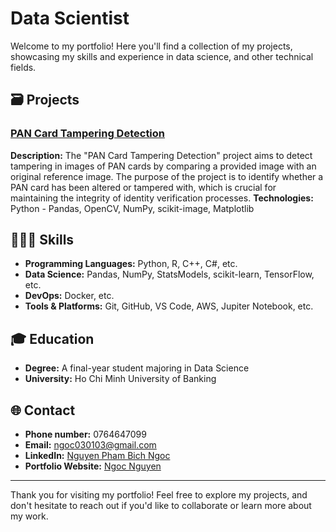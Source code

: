# Data Scientist

Welcome to my portfolio! Here you'll find a collection of my projects, showcasing my skills and experience in data science, and other technical fields.

## 🗃️ Projects

###  [PAN Card Tampering Detection](https://github.com/lucyneee/pan-card-tempering/blob/main/PAN_Card_Tampering_Detection_.ipynb)
**Description:** The "PAN Card Tampering Detection" project aims to detect tampering in images of PAN cards by comparing a provided image with an original reference image. The purpose of the project is to identify whether a PAN card has been altered or tampered with, which is crucial for maintaining the integrity of identity verification processes.
**Technologies:** Python - Pandas, OpenCV, NumPy, scikit-image, Matplotlib

## 🧑🏻‍💻 Skills

- **Programming Languages:** Python, R, C++, C#, etc.
- **Data Science:** Pandas, NumPy, StatsModels, scikit-learn, TensorFlow, etc.
- **DevOps:** Docker, etc.
- **Tools & Platforms:** Git, GitHub, VS Code, AWS, Jupiter Notebook, etc.

## 🎓 Education

- **Degree:** A final-year student majoring in Data Science 
- **University:** Ho Chi Minh University of Banking



## 🌐 Contact

- **Phone number:** 0764647099
- **Email:** ngoc030103@gmail.com
- **LinkedIn:** [Nguyen Pham Bich Ngoc](www.linkedin.com/in/nguyen-pham-bich-ngoc-030103jangemm)
- **Portfolio Website:** [Ngoc Nguyen]([https://lucyneee.github.io/ex_porfolio/])

---

Thank you for visiting my portfolio! Feel free to explore my projects, and don't hesitate to reach out if you'd like to collaborate or learn more about my work.
